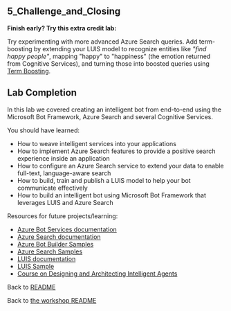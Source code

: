 ## 5_Challenge_and_Closing

**Finish early? Try this extra credit lab:**

Try experimenting with more advanced Azure Search queries. Add term-boosting by extending your LUIS model to recognize entities like _"find happy people"_, mapping "happy" to "happiness" (the emotion returned from Cognitive Services), and turning those into boosted queries using [Term Boosting](https://docs.microsoft.com/en-us/rest/api/searchservice/Lucene-query-syntax-in-Azure-Search#bkmk_termboost). 

## Lab Completion

In this lab we covered creating an intelligent bot from end-to-end using the Microsoft Bot Framework, Azure Search and several Cognitive Services.

You should have learned:
- How to weave intelligent services into your applications
- How to implement Azure Search features to provide a positive search experience inside an application
- How to configure an Azure Search service to extend your data to enable full-text, language-aware search
- How to build, train and publish a LUIS model to help your bot communicate effectively
- How to build an intelligent bot using Microsoft Bot Framework that leverages LUIS and Azure Search


Resources for future projects/learning:
- [Azure Bot Services documentation](https://docs.microsoft.com/en-us/bot-framework/)
- [Azure Search documentation](https://docs.microsoft.com/en-us/azure/search/search-what-is-azure-search)
- [Azure Bot Builder Samples](https://github.com/Microsoft/BotBuilder-Samples)
- [Azure Search Samples](https://github.com/Azure-Samples/search-dotnet-getting-started)
- [LUIS documentation](https://docs.microsoft.com/en-us/azure/cognitive-services/LUIS/Home)
- [LUIS Sample](https://github.com/Microsoft/BotBuilder-Samples/blob/master/CSharp/intelligence-LUIS/README.md)
- [Course on Designing and Architecting Intelligent Agents](https://aka.ms/daaia)


Back to [README](./0_README.md)

Back to [the workshop README](./../README.md)